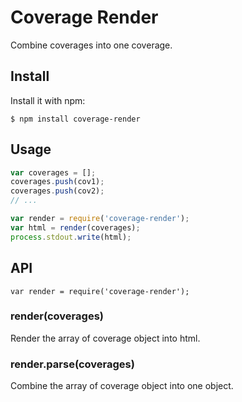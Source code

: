 # Coverage Render

Combine coverages into one coverage.


## Install

Install it with npm:

    $ npm install coverage-render

## Usage

```js
var coverages = [];
coverages.push(cov1);
coverages.push(cov2);
// ...

var render = require('coverage-render');
var html = render(coverages);
process.stdout.write(html);
```

## API

```
var render = require('coverage-render');
```

### render(coverages)

Render the array of coverage object into html.

### render.parse(coverages)

Combine the array of coverage object into one object.
